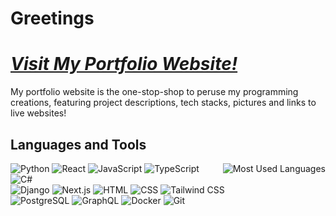 # Greetings

# ***[Visit My Portfolio Website!](https://vik-ma.vercel.app/)***
My portfolio website is the one-stop-shop to peruse my programming creations, featuring project descriptions, tech stacks, pictures and links to live websites!

## Languages and Tools
<span>
<img align="right" title="Most Used Languages" alt="Most Used Languages" src="https://github-readme-stats.vercel.app/api/top-langs/?username=vik-ma&layout=compact&langs_count=10&size_weight=0.5&count_weight=0.5" />
<img title="Python" alt="Python" src="https://img.shields.io/badge/Python-FFD43B?style=flat&logo=python&logoColor=blue" />
<img title="React" alt="React" src="https://img.shields.io/badge/React-20232A?style=flat&logo=react&logoColor=61DAFB" />
<img title="JavaScript" alt="JavaScript" src="https://img.shields.io/badge/JavaScript-323330?style=flat&logo=javascript&logoColor=F7DF1E" />
<img title="TypeScript" alt="TypeScript" src="https://img.shields.io/badge/TypeScript-007ACC?style=flat&logo=typescript&logoColor=white" />
<img title="C#" alt="C#" src="https://img.shields.io/badge/c%23-%23239120.svg?style=flat&logo=csharp&logoColor=white" />
</span>
<br>
<span>
<img title="Django" alt="Django" src="https://img.shields.io/badge/Django-092E20?style=flat&logo=django&logoColor=green" />
<img title="Next.js" alt="Next.js" src="https://img.shields.io/badge/next.js-000000?style=flat&logo=nextdotjs&logoColor=white" />
<img title="HTML" alt="HTML" src="https://img.shields.io/badge/HTML5-E34F26?style=flat&logo=html5&logoColor=white" />
<img title="CSS" alt="CSS" src="https://img.shields.io/badge/CSS3-1572B6?style=flat&logo=css3&logoColor=white" />
<img title="Tailwind CSS" alt="Tailwind CSS" src="https://img.shields.io/badge/Tailwind_CSS-38B2AC?style=flat&logo=tailwind-css&logoColor=white" />
</span>
<br>
<span>
<img title="PostgreSQL" alt="PostgreSQL" src="https://img.shields.io/badge/PostgreSQL-316192?style=flat&logo=postgresql&logoColor=white" />
<img title="GraphQL" alt="GraphQL" src="https://img.shields.io/badge/GraphQl-E10098?style=flat&logo=graphql&logoColor=white" />
<img title="Docker" alt="Docker" src="https://img.shields.io/badge/Docker-2CA5E0?style=flat&logo=docker&logoColor=white" />
<img title="Git" alt="Git" src="https://img.shields.io/badge/GIT-E44C30?style=flat&logo=git&logoColor=white" />
</span>
